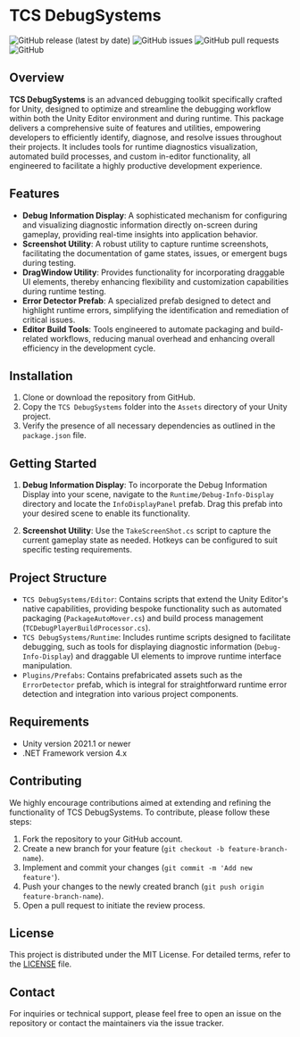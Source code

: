 # TCS DebugSystems

![GitHub release (latest by date)](https://img.shields.io/github/v/release/Ddemon26/TCS-DebugSystems)
![GitHub issues](https://img.shields.io/github/issues/Ddemon26/TCS-DebugSystems)
![GitHub pull requests](https://img.shields.io/github/issues-pr/Ddemon26/TCS-DebugSystems)
![GitHub](https://img.shields.io/github/license/Ddemon26/TCS-DebugSystems)

## Overview

**TCS DebugSystems** is an advanced debugging toolkit specifically crafted for Unity, designed to optimize and streamline the debugging workflow within both the Unity Editor environment and during runtime. This package delivers a comprehensive suite of features and utilities, empowering developers to efficiently identify, diagnose, and resolve issues throughout their projects. It includes tools for runtime diagnostics visualization, automated build processes, and custom in-editor functionality, all engineered to facilitate a highly productive development experience.

## Features

- **Debug Information Display**: A sophisticated mechanism for configuring and visualizing diagnostic information directly on-screen during gameplay, providing real-time insights into application behavior.
- **Screenshot Utility**: A robust utility to capture runtime screenshots, facilitating the documentation of game states, issues, or emergent bugs during testing.
- **DragWindow Utility**: Provides functionality for incorporating draggable UI elements, thereby enhancing flexibility and customization capabilities during runtime testing.
- **Error Detector Prefab**: A specialized prefab designed to detect and highlight runtime errors, simplifying the identification and remediation of critical issues.
- **Editor Build Tools**: Tools engineered to automate packaging and build-related workflows, reducing manual overhead and enhancing overall efficiency in the development cycle.

## Installation

1. Clone or download the repository from GitHub.
2. Copy the `TCS DebugSystems` folder into the `Assets` directory of your Unity project.
3. Verify the presence of all necessary dependencies as outlined in the `package.json` file.

## Getting Started

1. **Debug Information Display**: To incorporate the Debug Information Display into your scene, navigate to the `Runtime/Debug-Info-Display` directory and locate the `InfoDisplayPanel` prefab. Drag this prefab into your desired scene to enable its functionality.

2. **Screenshot Utility**: Use the `TakeScreenShot.cs` script to capture the current gameplay state as needed. Hotkeys can be configured to suit specific testing requirements.

## Project Structure

- `TCS DebugSystems/Editor`: Contains scripts that extend the Unity Editor's native capabilities, providing bespoke functionality such as automated packaging (`PackageAutoMover.cs`) and build process management (`TCDebugPlayerBuildProcessor.cs`).
- `TCS DebugSystems/Runtime`: Includes runtime scripts designed to facilitate debugging, such as tools for displaying diagnostic information (`Debug-Info-Display`) and draggable UI elements to improve runtime interface manipulation.
- `Plugins/Prefabs`: Contains prefabricated assets such as the `ErrorDetector` prefab, which is integral for straightforward runtime error detection and integration into various project components.

## Requirements

- Unity version 2021.1 or newer
- .NET Framework version 4.x

## Contributing

We highly encourage contributions aimed at extending and refining the functionality of TCS DebugSystems. To contribute, please follow these steps:

1. Fork the repository to your GitHub account.
2. Create a new branch for your feature (`git checkout -b feature-branch-name`).
3. Implement and commit your changes (`git commit -m 'Add new feature'`).
4. Push your changes to the newly created branch (`git push origin feature-branch-name`).
5. Open a pull request to initiate the review process.

## License

This project is distributed under the MIT License. For detailed terms, refer to the [LICENSE](LICENSE) file.

## Contact

For inquiries or technical support, please feel free to open an issue on the repository or contact the maintainers via the issue tracker.
